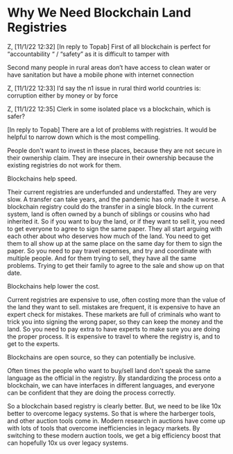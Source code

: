 Why We Need Blockchain Land Registries
===============

Z, [11/1/22 12:32]
[In reply to Topab]
First of all blockchain is perfect for “accountability “ / “safety” as it is difficult to tamper with

Second many people in rural areas don’t have access to clean water or have sanitation but have a mobile phone with internet connection

Z, [11/1/22 12:33]
I’d say the n1 issue in rural third world countries is: corruption either by money or by force

Z, [11/1/22 12:35]
Clerk in some isolated place vs a blockchain, which is safer?


[In reply to Topab]
There are a lot of problems with registries. It would be helpful to narrow down which is the most compelling.

People don't want to invest in these places, because they are not secure in their ownership claim. They are insecure in their ownership because the existing registries do not work for them.

Blockchains help speed.

Their current registries are underfunded and understaffed. They are very slow. A transfer can take years, and the pandemic has only made it worse. A blockchain registry could do the transfer in a single block.
In the current system, land is often owned by a bunch of siblings or cousins who had inherited it. So if you want to buy the land, or if they want to sell it, you need to get everyone to agree to sign the same paper. They all start arguing with each other about who deserves how much of the land. You need to get them to all show up at the same place on the same day for them to sign the paper. So you need to pay travel expenses, and try and coordinate with multiple people.
And for them trying to sell, they have all the same problems. Trying to get their family to agree to the sale and show up on that date.

Blockchains help lower the cost.

Current registries are expensive to use, often costing more than the value of the land they want to sell. mistakes are frequent, it is expensive to have an expert check for mistakes. 
These markets are full of criminals who want to trick you into signing the wrong paper, so they can keep the money and the land. So you need to pay extra to have experts to make sure you are doing the proper process.
It is expensive to travel to where the registry is, and to get to the experts.

Blockchains are open source, so they can potentially be inclusive.

Often times the people who want to buy/sell land don't speak the same language as the official in the registry. By standardizing the process onto a blockchain, we can have interfaces in different languages, and everyone can be confident that they are doing the process correctly. 

So a blockchain based registry is clearly better.
But, we need to be like 10x better to overcome legacy systems.
So that is where the harberger tools, and other auction tools come in.
Modern research in auctions have come up with lots of tools that overcome inefficiencies in legacy markets.
By switching to these modern auction tools, we get a big efficiency boost that can hopefully 10x us over legacy systems.